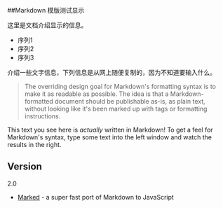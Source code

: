 ##Markdown 模版测试显示

这里是文档介绍显示的信息。

- 序列1
- 序列2
- 序列3

介绍一些文字信息，下列信息是从网上随便复制的，因为不知道要输入什么。

> The overriding design goal for Markdown's
> formatting syntax is to make it as readable 
> as possible. The idea is that a
> Markdown-formatted document should be
> publishable as-is, as plain text, without
> looking like it's been marked up with tags
> or formatting instructions.

This text you see here is *actually* written in Markdown! To get a feel for Markdown's syntax, type some text into the left window and watch the results in the right.  

Version
----

2.0

* [Marked] - a super fast port of Markdown to JavaScript

[1]:http://daringfireball.net/projects/markdown/
[Marked]:https://github.com/chjj/marked